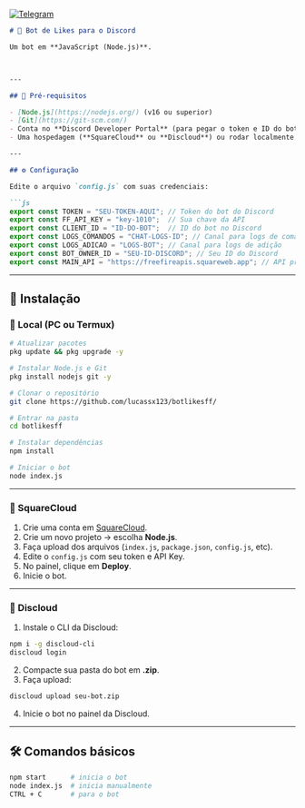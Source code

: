 [![Telegram](https://img.shields.io/badge/Telegram-Grupo-blue?logo=telegram)](https://t.me/blhuborg)
````markdown
# 🤖 Bot de Likes para o Discord

Um bot em **JavaScript (Node.js)**.  



---

## 📌 Pré-requisitos

- [Node.js](https://nodejs.org/) (v16 ou superior)  
- [Git](https://git-scm.com/)  
- Conta no **Discord Developer Portal** (para pegar o token e ID do bot)  
- Uma hospedagem (**SquareCloud** ou **Discloud**) ou rodar localmente no **Termux/PC**  

---

## ⚙️ Configuração

Edite o arquivo `config.js` com suas credenciais:

```js
export const TOKEN = "SEU-TOKEN-AQUI"; // Token do bot do Discord
export const FF_API_KEY = "key-1010";  // Sua chave da API
export const CLIENT_ID = "ID-DO-BOT";  // ID do bot no Discord
export const LOGS_COMANDOS = "CHAT-LOGS-ID"; // Canal para logs de comandos
export const LOGS_ADICAO = "LOGS-BOT"; // Canal para logs de adição
export const BOT_OWNER_ID = "SEU-ID-DISCORD"; // Seu ID do Discord
export const MAIN_API = "https://freefireapis.squareweb.app"; // API principal
````

---

## 🚀 Instalação

### 🔹 Local (PC ou Termux)

```bash
# Atualizar pacotes
pkg update && pkg upgrade -y

# Instalar Node.js e Git
pkg install nodejs git -y

# Clonar o repositório
git clone https://github.com/lucassx123/botlikesff/

# Entrar na pasta
cd botlikesff

# Instalar dependências
npm install

# Iniciar o bot
node index.js
```

---

### 🔹 SquareCloud

1. Crie uma conta em [SquareCloud](https://squarecloud.app).
2. Crie um novo projeto → escolha **Node.js**.
3. Faça upload dos arquivos (`index.js`, `package.json`, `config.js`, etc).
4. Edite o `config.js` com seu token e API Key.
5. No painel, clique em **Deploy**.
6. Inicie o bot.

---

### 🔹 Discloud

1. Instale o CLI da Discloud:

```bash
npm i -g discloud-cli
discloud login
```

2. Compacte sua pasta do bot em **.zip**.
3. Faça upload:

```bash
discloud upload seu-bot.zip
```

4. Inicie o bot no painel da Discloud.

---

## 🛠️ Comandos básicos

```bash
npm start      # inicia o bot
node index.js  # inicia manualmente
CTRL + C       # para o bot
```

```
```
